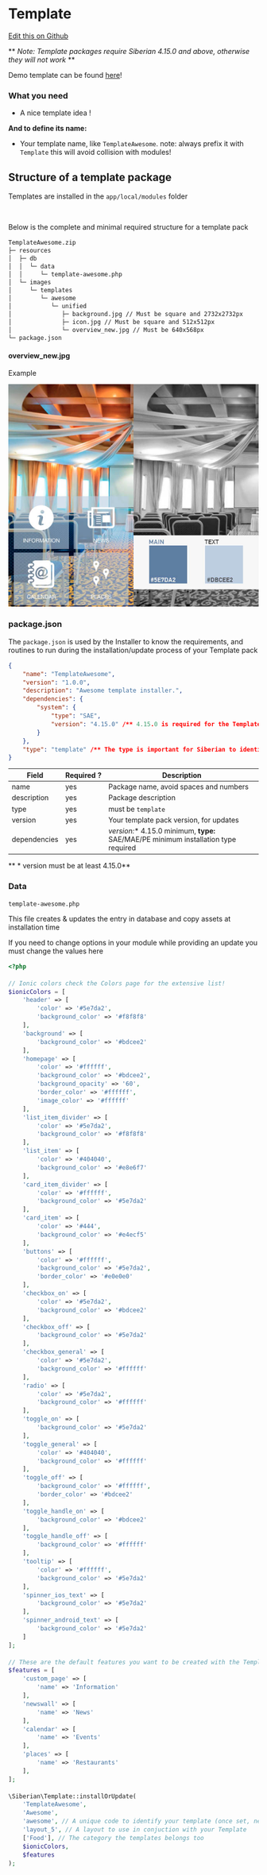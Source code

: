 # Template

[Edit this on Github](https://github.com/Xtraball/SiberianCMS-Doc/edit/master/docs/customization/template.md)

** *Note: Template packages require Siberian 4.15.0 and above, otherwise they will not work* **

Demo template can be found [here](../img/template/template-corporate.zip)! 

### What you need

* A nice template idea !

**And to define its name:**

* Your template name, like `TemplateAwesome`. note: always prefix it with `Template` this will avoid collision with modules!

## Structure of a template package

Templates are installed in the `app/local/modules` folder

&nbsp;

Below is the complete and minimal required structure for a template pack

```raw
TemplateAwesome.zip
├─ resources
│  ├─ db
│  │  └─ data
│  │     └─ template-awesome.php
│  └─ images
│     └─ templates
│        └─ awesome
│           └─ unified
│              ├─ background.jpg // Must be square and 2732x2732px
│              ├─ icon.jpg // Must be square and 512x512px
│              └─ overview_new.jpg // Must be 640x568px
└─ package.json
```

#### overview_new.jpg

Example

![overview-image](../img/template/overview_new.jpg)

### package.json

The `package.json` is used by the Installer to know the requirements, and routines to run during the installation/update process of your Template pack

```json
{
    "name": "TemplateAwesome",
    "version": "1.0.0",
    "description": "Awesome template installer.",
    "dependencies": {
        "system": {
            "type": "SAE",
            "version": "4.15.0" /** 4.15.0 is required for the Template to work! */
        }
    },
    "type": "template" /** The type is important for Siberian to identify it as a template! */
}
```

|Field|Required&nbsp;?|Description|
|-----|---------------|-----------|
|name|yes|Package name, avoid spaces and numbers|
|description|yes|Package description|
|type|yes|must be `template`|
|version|yes|Your template pack version, for updates|
|dependencies|yes|**version*:** 4.15.0 minimum, **type:** SAE/MAE/PE minimum installation type required|

** * version must be at least 4.15.0**

### Data

`template-awesome.php`

This file creates & updates the entry in database and copy assets at installation time

If you need to change options in your module while providing an update you must change the values here

```php
<?php

// Ionic colors check the Colors page for the extensive list!
$ionicColors = [
    'header' => [
        'color' => '#5e7da2',
        'background_color' => '#f8f8f8'
    ],
    'background' => [
        'background_color' => '#bdcee2'
    ],
    'homepage' => [
        'color' => '#ffffff',
        'background_color' => '#bdcee2',
        'background_opacity' => '60',
        'border_color' => '#ffffff',
        'image_color' => '#ffffff'
    ],
    'list_item_divider' => [
        'color' => '#5e7da2',
        'background_color' => '#f8f8f8'
    ],
    'list_item' => [
        'color' => '#404040',
        'background_color' => '#e8e6f7'
    ],
    'card_item_divider' => [
        'color' => '#ffffff',
        'background_color' => '#5e7da2'
    ],
    'card_item' => [
        'color' => '#444',
        'background_color' => '#e4ecf5'
    ],
    'buttons' => [
        'color' => '#ffffff',
        'background_color' => '#5e7da2',
        'border_color' => '#e0e0e0'
    ],
    'checkbox_on' => [
        'color' => '#5e7da2',
        'background_color' => '#bdcee2'
    ],
    'checkbox_off' => [
        'background_color' => '#5e7da2'
    ],
    'checkbox_general' => [
        'color' => '#5e7da2',
        'background_color' => '#ffffff'
    ],
    'radio' => [
        'color' => '#5e7da2',
        'background_color' => '#ffffff'
    ],
    'toggle_on' => [
        'background_color' => '#5e7da2'
    ],
    'toggle_general' => [
        'color' => '#404040',
        'background_color' => '#ffffff'
    ],
    'toggle_off' => [
        'background_color' => '#ffffff',
        'border_color' => '#bdcee2'
    ],
    'toggle_handle_on' => [
        'background_color' => '#bdcee2'
    ],
    'toggle_handle_off' => [
        'background_color' => '#ffffff'
    ],
    'tooltip' => [
        'color' => '#ffffff',
        'background_color' => '#5e7da2'
    ],
    'spinner_ios_text' => [
        'background_color' => '#5e7da2'
    ],
    'spinner_android_text' => [
        'background_color' => '#5e7da2'
    ]
];

// These are the default features you want to be created with the Template
$features = [
    'custom_page' => [
        'name' => 'Information'
    ],
    'newswall' => [
        'name' => 'News'
    ],
    'calendar' => [
        'name' => 'Events'
    ],
    'places' => [
        'name' => 'Restaurants'
    ],
];

\Siberian\Template::installOrUpdate(
    'TemplateAwesome',
    'Awesome',
    'awesome', // A unique code to identify your template (once set, never change it, or this will create a new Template)
    'layout_5', // A layout to use in conjuction with your Template
    ['Food'], // The category the templates belongs too
    $ionicColors,
    $features
);
```

